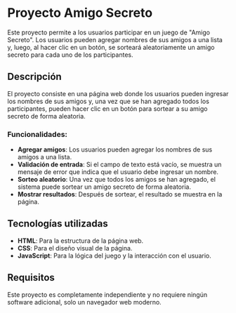 # Proyecto Amigo Secreto

Este proyecto permite a los usuarios participar en un juego de "Amigo Secreto". Los usuarios pueden agregar nombres de sus amigos a una lista y, luego, al hacer clic en un botón, se sorteará aleatoriamente un amigo secreto para cada uno de los participantes.

## Descripción

El proyecto consiste en una página web donde los usuarios pueden ingresar los nombres de sus amigos y, una vez que se han agregado todos los participantes, pueden hacer clic en un botón para sortear a su amigo secreto de forma aleatoria.

### Funcionalidades:

- **Agregar amigos**: Los usuarios pueden agregar los nombres de sus amigos a una lista.
- **Validación de entrada**: Si el campo de texto está vacío, se muestra un mensaje de error que indica que el usuario debe ingresar un nombre.
- **Sorteo aleatorio**: Una vez que todos los amigos se han agregado, el sistema puede sortear un amigo secreto de forma aleatoria.
- **Mostrar resultados**: Después de sortear, el resultado se muestra en la página.

## Tecnologías utilizadas

- **HTML**: Para la estructura de la página web.
- **CSS**: Para el diseño visual de la página.
- **JavaScript**: Para la lógica del juego y la interacción con el usuario.

## Requisitos

Este proyecto es completamente independiente y no requiere ningún software adicional, solo un navegador web moderno.